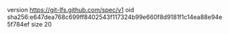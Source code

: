 version https://git-lfs.github.com/spec/v1
oid sha256:e647dea768c699ff8402543f117324b99e660f8d9181f1c14ea88e94e5f784ef
size 20
